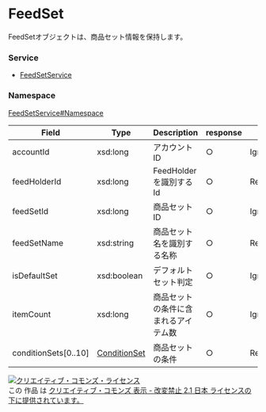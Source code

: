# FeedSet
FeedSetオブジェクトは、商品セット情報を保持します。

### Service
+ [FeedSetService](../../services/FeedSetService.md)

### Namespace
[FeedSetService#Namespace](../../services/FeedSetService.md#namespace)

| Field | Type | Description | response | add | remove 
|---|---|---|---|---|---|
| accountId| xsd:long| アカウントID | ○ | Ignore |　Ignore 
| feedHolderId| xsd:long| FeedHolderを識別するId | ○ | Requirement | Requirement
| feedSetId| xsd:long| 商品セットID | ○ | Ignore | Requirement
| feedSetName| xsd:string| 商品セット名を識別する名称 |  ○ | Requirement | Ignore
| isDefaultSet| xsd:boolean| デフォルトセット判定 | ○ | Ignore | Ignore
| itemCount| xsd:long| 商品セットの条件に含まれるアイテム数 | ○ | Ignore | Ignore
| conditionSets[0..10]| [ConditionSet](./ConditionSet.md)| 商品セットの条件 | ○ | Requirement | Ignore

<a rel="license" href="http://creativecommons.org/licenses/by-nd/2.1/jp/"><img alt="クリエイティブ・コモンズ・ライセンス" style="border-width:0" src="https://i.creativecommons.org/l/by-nd/2.1/jp/88x31.png" /></a><br />この 作品 は <a rel="license" href="http://creativecommons.org/licenses/by-nd/2.1/jp/">クリエイティブ・コモンズ 表示 - 改変禁止 2.1 日本 ライセンスの下に提供されています。</a>
